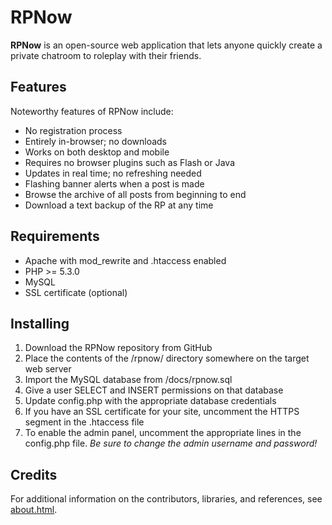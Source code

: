 # RPNow
**RPNow** is an open-source web application that lets anyone quickly create a private chatroom to roleplay with their friends.

## Features
Noteworthy features of RPNow include:
* No registration process
* Entirely in-browser; no downloads
* Works on both desktop and mobile
* Requires no browser plugins such as Flash or Java
* Updates in real time; no refreshing needed
* Flashing banner alerts when a post is made
* Browse the archive of all posts from beginning to end
* Download a text backup of the RP at any time

## Requirements
* Apache with mod_rewrite and .htaccess enabled
* PHP >= 5.3.0
* MySQL
* SSL certificate (optional)

## Installing
1. Download the RPNow repository from GitHub
2. Place the contents of the /rpnow/ directory somewhere on the target web server
3. Import the MySQL database from /docs/rpnow.sql
4. Give a user SELECT and INSERT permissions on that database
5. Update config.php with the appropriate database credentials
6. If you have an SSL certificate for your site, uncomment the HTTPS segment in the .htaccess file
7. To enable the admin panel, uncomment the appropriate lines in the config.php file. _Be sure to change the admin username and password!_

## Credits
For additional information on the contributors, libraries, and references, see [about.html](rpnow/templates/about.html).
